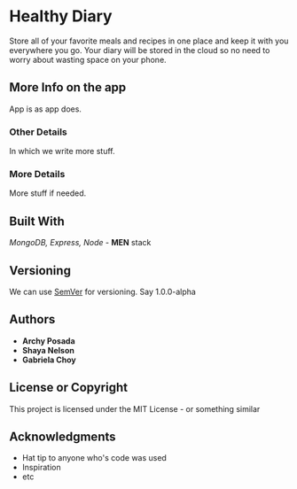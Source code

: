 # Healthy Diary

Store all of your favorite meals and recipes in one place and keep it with you everywhere you go.
Your diary will be stored in the cloud so no need to worry about wasting space on your phone.

## More Info on the app

App is as app does.

### Other Details

In which we write more stuff.

### More Details

More stuff if needed.

## Built With   

*MongoDB, Express, Node* - **MEN** stack   

## Versioning

We can use [SemVer](http://semver.org/) for versioning. Say 1.0.0-alpha

## Authors

* **Archy Posada**
* **Shaya Nelson**
* **Gabriela Choy**


## License or Copyright

This project is licensed under the MIT License - or something similar

## Acknowledgments

* Hat tip to anyone who's code was used
* Inspiration
* etc
